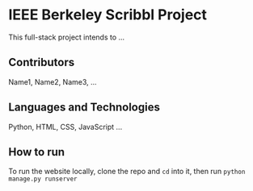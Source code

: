 # IEEE Berkeley Scribbl Project
This full-stack project intends to ...


## Contributors
Name1, Name2, Name3, ...


## Languages and Technologies

Python, HTML, CSS, JavaScript ...


## How to run

To run the website locally, clone the repo and ```cd``` into it, then run ```python manage.py runserver```
